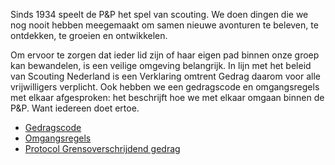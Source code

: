 Sinds 1934 speelt de P&P het spel van scouting. We doen dingen die we nog nooit hebben meegemaakt om samen nieuwe avonturen te beleven, te ontdekken, te groeien en ontwikkelen.

Om ervoor te zorgen dat ieder lid zijn of haar eigen pad binnen onze groep kan bewandelen, is een veilige omgeving belangrijk. In lijn met het beleid van Scouting Nederland is een Verklaring omtrent Gedrag daarom voor alle vrijwilligers verplicht. Ook hebben we een gedragscode en omgangsregels met elkaar afgesproken: het beschrijft hoe we met elkaar omgaan binnen de P&P. Want iedereen doet ertoe.

* [Gedragscode](/assets/docs/sociale-veiligheid/gedragscode.pdf)
* [Omgangsregels](/assets/docs/sociale-veiligheid/omgangsregels.pdf)
* [Protocol Grensoverschrijdend gedrag](/assets/docs/sociale-veiligheid/protocol-grensoverschreidend-gedrag.pdf)
